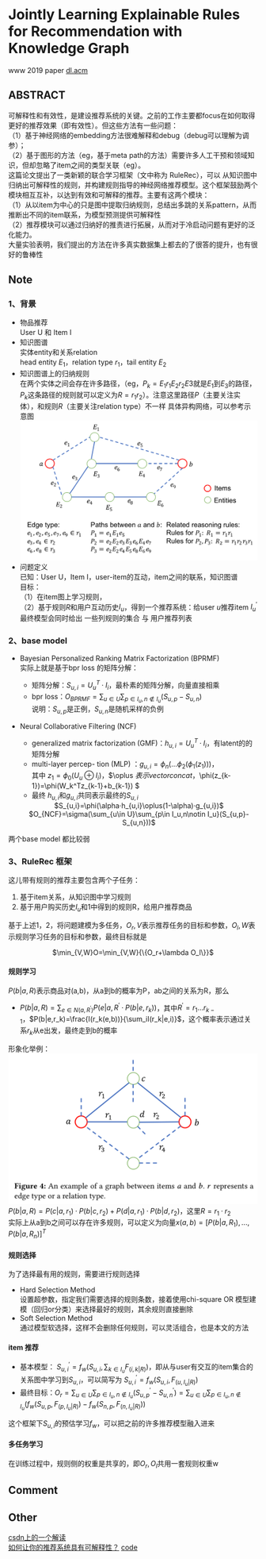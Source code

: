 # Jointly Learning Explainable Rules for Recommendation with Knowledge Graph
www 2019 paper [dl.acm](https://dl.acm.org/doi/pdf/10.1145/3308558.3313607)



## ABSTRACT
可解释性和有效性，是建设推荐系统的关键。之前的工作主要都focus在如何取得更好的推荐效果（即有效性）。但这些方法有一些问题：  
（1）基于神经网络的embedding方法很难解释和debug（debug可以理解为调参）；  
（2）基于图形的方法（eg，基于meta path的方法）需要许多人工干预和领域知识，但却忽略了item之间的类型关联（eg）。  
这篇论文提出了一类新颖的联合学习框架（文中称为 RuleRec），可以 从知识图中归纳出可解释性的规则，并构建规则指导的神经网络推荐模型。这个框架鼓励两个模块相互互补，以达到有效和可解释的推荐。主要有这两个模块：  
（1）从以item为中心的只是图中提取归纳规则，总结出多跳的关系pattern，从而推断出不同的item联系，为模型预测提供可解释性  
（2）推荐模块可以通过归纳好的推责进行拓展，从而对于冷启动问题有更好的泛化能力。  
大量实验表明，我们提出的方法在许多真实数据集上都去的了很答的提升，也有很好的鲁棒性	

## Note

### 1、背景
* 物品推荐  
User U 和 Item I
* 知识图谱  
实体entity和关系relation  
head entity $E_1$，relation type $r_1$，tail entity $E_2$
* 知识图谱上的归纳规则  
在两个实体之间会存在许多路径，（eg，$P_k=E_1r_1E_2r_2E3$就是$E_1$到$E_3$的路径，$P_k$这条路径的规则就可以定义为$R=r_1r_2$）。注意这里路径$P$（主要关注实体），和规则$R$（主要关注relation type）不一样
具体异构网络，可以参考示意图
![](https://raw.githubusercontent.com/celia01/papernotes/master/202011/pic/6.png)
* 问题定义  
已知：User U，Item I，user-item的互动，item之间的联系，知识图谱  
目标：  
（1）在item图上学习规则，  
（2）基于规则$R$和用户互动历史$I_u$，得到一个推荐系统：给user $u$推荐item $I_u^{'}$  
最终模型会同时给出 一些列规则的集合 与 用户推荐列表

### 2、base model
* Bayesian Personalized Ranking Matrix Factorization (BPRMF)  
	实际上就是基于bpr loss 的矩阵分解：
	
	* 矩阵分解：$S_{u,i}=U_u^T·I_i$，最朴素的矩阵分解，向量直接相乘 
	* bpr loss：$O_{BPRMF}=\sum_{u\in U}\sum_{p\in I_u,n\notin I_u}(S_{u,p}-S_{u,n})$  
	说明：$S_{u,p}$是正例，$S_{u,n }$是随机采样的负例
* Neural Collaborative Filtering (NCF)  
	* generalized matrix factorization (GMF)：$h_{u,i}=U_u^T·I_i$，有latent的的矩阵分解
	* multi-layer percep- tion (MLP) ：$g_{u,i}=\phi_n(...\phi_2(\phi_1(z_1)))$，  
	其中 $z_1=\phi_0(U_u\oplus I_i)$，$\oplus $表示vector concat，$\phi(z_{k-1})=\phi(W_k^Tz_{k-1}+b_{k-1}) $
	* 最终 $h_{u,i}$和$g_{u,i}$共同表示最终的$S_{u,i}$
	<center>$S_{u,i}=\phi(\alpha·h_{u,i}\oplus(1-\alpha)·g_{u,i})$</center>
	<center>$O_{NCF}=\sigma(\sum_{u\in U}\sum_{p\in I_u,n\notin I_u}(S_{u,p}-S_{u,n}))$</center>
	
两个base model 都比较弱

### 3、RuleRec 框架
这儿带有规则的推荐主要包含两个子任务：

1.  基于item关系，从知识图中学习规则
2. 基于用户购买历史$I_u$和1中得到的规则R，给用户推荐商品

基于上述1，2，将问题建模为多任务，$O_r,V$表示推荐任务的目标和参数，$O_l,W$表示规则学习任务的目标和参数，最终目标就是
<center>$\min_{V,W}O=\min_{V,W}{\{O_r+\lambda O_l\}}$</center>

#### 规则学习
$P(b|a,R)$表示商品对(a,b)，从a到b的概率为P，ab之间的关系为R，那么

* $P(b|a,R)=\sum_{e\in N(a,R^{'})}P(e|a,R^{'}·P(b|e,r_k))$，其中$R^{'}=r_1...r_{k-1}$，$P(b|e,r_k)=\frac{I(r_k(e,b))}{\sum_iI(r_k|e,i)}$，这个概率表示通过关系$r_k$从e出发，最终走到b的概率

形象化举例：  
![](https://raw.githubusercontent.com/celia01/papernotes/master/202011/pic/7.png)  
$P(b|a,R)=P(c|a,r_1)·P(b|c,r_2)+P(d|a,r_1)·P(b|d,r_2)$，这里$R=r_1·r_2$   
实际上从a到b之间可以存在许多规则，可以定义为向量$x(a,b)=[P(b|a,R_1),...,P(b|a,R_n)]^T$

#### 规则选择
为了选择最有用的规则，需要进行规则选择  

* Hard Selection Method  
  设置超参数，指定我们需要选择的规则条数，接着使用chi-square OR 模型建模（回归or分类）来选择最好的规则，其余规则直接删除 
* Soft Selection Method  
  通过模型软选择，这样不会删除任何规则，可以灵活组合，也是本文的方法
  
#### item 推荐
* 基本模型： $S_{u,i}^{'}=f_w(S_{u,i}, \sum_{k\in I_u}F_{(i,k|R)})$，即从与user有交互的item集合的关系图中学习到$S_{u,i}$，可以简写为 $S_{u,i}^{'}=f_w(S_{u,i}, F_{(u,I_u|R)})$
* 最终目标：$O_r=\sum_{u\in U}\sum_{p\in I_u,n\notin I_u}(S_{u,p}^{'}-S_{u,n}^{'})=\sum_{u\in U}\sum_{p\in I_u,n\notin I_u}(f_w(S_{u,p},F_{(p,I_u|R)})-f_w(S_{n,p},F_{(n,I_u|R)}))$

这个框架下$S_{u,i}$的预估学习$f_w$，可以把之前的许多推荐模型融入进来

#### 多任务学习
在训练过程中，规则侧的权重是共享的，即$O_r,O_l$共用一套规则权重w

## Comment


## Other
[csdn上的一个解读](https://blog.csdn.net/qq_41621342/article/details/104188843)  
[如何让你的推荐系统具有可解释性？](https://mp.weixin.qq.com/s/arnp_ZsxY5wiGlyZsSzUNw) 
[code](https://github.com/THUIR/RuleRec)



